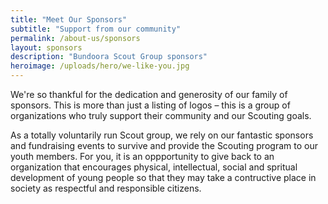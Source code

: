 ```yaml
---
title: "Meet Our Sponsors"
subtitle: "Support from our community"
permalink: /about-us/sponsors
layout: sponsors
description: "Bundoora Scout Group sponsors"
heroimage: /uploads/hero/we-like-you.jpg
---
```

We're so thankful for the dedication and generosity of our family of sponsors. This is more than just a
listing of logos – this is a group of organizations who truly support their community and our Scouting
goals.

As a totally voluntarily run Scout group, we rely on our fantastic sponsors and fundraising events to
survive and provide the Scouting program to our youth members. For you, it is an oppportunity to give
back to an organization that encourages physical, intellectual, social and spritual development of
young people so that they may take a contructive place in society as respectful and responsible citizens.